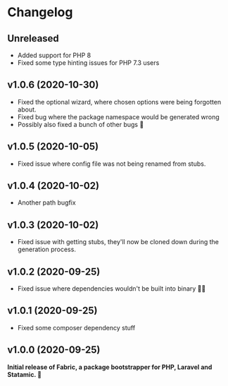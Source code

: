 # Changelog

## Unreleased

* Added support for PHP 8
* Fixed some type hinting issues for PHP 7.3 users

## v1.0.6 (2020-10-30)

* Fixed the optional wizard, where chosen options were being forgotten about.
* Fixed bug where the package namespace would be generated wrong
* Possibly also fixed a bunch of other bugs 🐛

## v1.0.5 (2020-10-05)

* Fixed issue where config file was not being renamed from stubs.

## v1.0.4 (2020-10-02)

* Another path bugfix

## v1.0.3 (2020-10-02)

* Fixed issue with getting stubs, they'll now be cloned down during the generation process.

## v1.0.2 (2020-09-25)

* Fixed issue where dependencies wouldn't be built into binary 🤦‍♂️

## v1.0.1 (2020-09-25)

* Fixed some composer dependency stuff

## v1.0.0 (2020-09-25)

**Initial release of Fabric, a package bootstrapper for PHP, Laravel and Statamic. 🎉**
